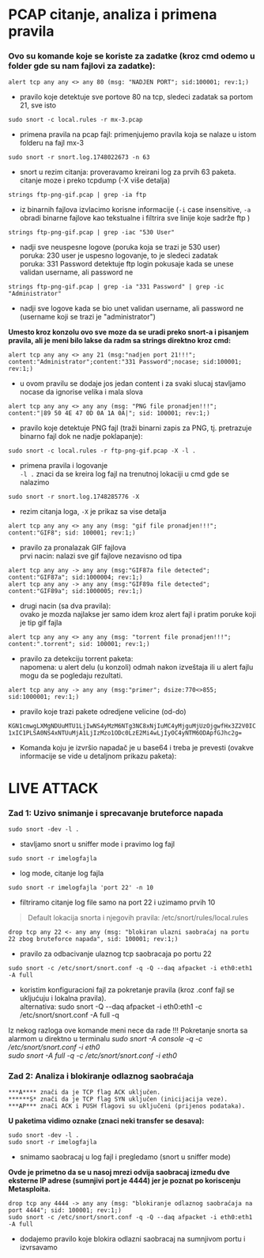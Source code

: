 # PCAP citanje, analiza i primena pravila  
 
### Ovo su komande koje se koriste za zadatke (kroz cmd odemo u folder gde su nam fajlovi za zadatke):

`alert tcp any any <> any 80 (msg: "NADJEN PORT"; sid:100001; rev:1;)`

- pravilo koje detektuje sve portove 80 na tcp, sledeci zadatak sa portom 21, sve isto	

`sudo snort -c local.rules -r mx-3.pcap`

- primena pravila na pcap fajl: primenjujemo pravila koja se nalaze u istom folderu na fajl mx-3

`sudo snort -r snort.log.1748022673 -n 63`	

- snort u rezim citanja: proveravamo kreirani log za prvih 63 paketa.  
citanje moze i preko tcpdump (-X više detalja)
			
`strings ftp-png-gif.pcap | grep -ia ftp`

- iz binarnih fajlova izvlacimo korisne informacije (`-i` case insensitive, `-a` obradi binarne fajlove kao tekstualne i filtrira sve linije koje sadrže ftp )
	
`strings ftp-png-gif.pcap | grep -iac "530 User"`

- nadji sve neuspesne logove (poruka koja se trazi je 530 user)  
poruka: 230 user je uspesno logovanje, to je sledeci zadatak  
poruka: 331 Password detektuje ftp login pokusaje kada se unese validan username, ali password ne  
	
`strings ftp-png-gif.pcap | grep -ia "331 Password" | grep -ic "Administrator"`

- nadji sve logove kada se bio unet validan username, ali password ne (username koji se trazi je "administrator")

**Umesto kroz konzolu ovo sve moze da se uradi preko snort-a i pisanjem pravila, ali je meni bilo lakse da radm sa strings direktno kroz cmd:**

`alert tcp any any <> any 21 (msg:"nadjen port 21!!!"; content:"Administrator";content:"331 Password";nocase; sid:100001; rev:1;)`

- u ovom pravilu se dodaje jos jedan content i za svaki slucaj stavljamo nocase da ignorise velika i mala slova

`alert tcp any any <> any any (msg: "PNG file pronadjen!!!"; content:"|89 50 4E 47 0D 0A 1A 0A|"; sid: 100001; rev:1;)`

- pravilo koje detektuje PNG fajl (traži binarni zapis za PNG, tj. pretrazuje binarno fajl dok ne nadje poklapanje):

`sudo snort -c local.rules -r ftp-png-gif.pcap -X -l .`

- primena pravila i logovanje  
`-l .` znaci da se kreira log fajl na trenutnoj lokaciji u cmd gde se nalazimo

`sudo snort -r snort.log.1748285776 -X`

- rezim citanja loga, `-X` je prikaz sa vise detalja

`alert tcp any any <> any any (msg: "gif file pronadjen!!!"; content:"GIF8"; sid: 100001; rev:1;)`	

- pravilo za pronalazak GIF fajlova  
prvi nacin: nalazi sve gif fajlove nezavisno od tipa

```		
alert tcp any any -> any any (msg:"GIF87a file detected"; content:"GIF87a"; sid:1000004; rev:1;)
alert tcp any any -> any any (msg:"GIF89a file detected"; content:"GIF89a"; sid:1000005; rev:1;)
```
	
- drugi nacin (sa dva pravila):  
ovako je mozda najlakse jer samo idem kroz alert fajl i pratim poruke koji je tip gif fajla

`alert tcp any any <> any any (msg: "torrent file pronadjen!!!"; content:".torrent"; sid: 100001; rev:1;)`

- pravilo za detekciju torrent paketa:  
napomena: u alert delu (u konzoli) odmah nakon izveštaja ili u alert fajlu mogu da se pogledaju rezultati.

`alert tcp any any -> any any (msg:"primer"; dsize:770<>855; sid:1000001; rev:1;)`

- pravilo koje trazi pakete odredjene velicine (od-do)

`KGN1cmwgLXMgNDUuMTU1LjIwNS4yMzM6NTg3NC8xNjIuMC4yMjguMjUzOjgwfHx3Z2V0IC1xIC1PLSA0NS4xNTUuMjA1LjIzMzo1ODc0LzE2Mi4wLjIyOC4yNTM6ODApfGJhc2g=`

- Komanda koju je izvršio napadač je u base64 i treba je prevesti (ovakve informacije se vide u detaljnom prikazu paketa):
	
# LIVE ATTACK  

### Zad 1: Uzivo snimanje i sprecavanje bruteforce napada

`sudo snort -dev -l .`

- stavljamo snort u sniffer mode i pravimo log fajl

`sudo snort -r imelogfajla`

- log mode, citanje log fajla

`sudo snort -r imelogfajla 'port 22' -n 10`		

- filtriramo citanje log file samo na port 22 i uzimamo prvih 10

> Default lokacija snorta i njegovih pravila: /etc/snort/rules/local.rules

`drop tcp any 22 <- any any (msg: "blokiran ulazni saobraćaj na portu 22 zbog bruteforce napada", sid: 100001; rev:1;)`

- pravilo za odbacivanje ulaznog tcp saobracaja po portu 22

`sudo snort -c /etc/snort/snort.conf -q -Q --daq afpacket -i eth0:eth1 -A full`

- koristim konfiguracioni fajl za pokretanje pravila (kroz .conf fajl se ukljućuju i lokalna pravila).  
alternativa: sudo snort -Q --daq afpacket -i eth0:eth1 -c /etc/snort/snort.conf -A full -q


Iz nekog razloga ove komande meni nece da rade !!!  Pokretanje snorta sa alarmom u direktno u terminalu
*sudo snort -A console -q -c /etc/snort/snort.conf -i eth0*  
*sudo snort -A full -q -c /etc/snort/snort.conf -i eth0*     


### Zad 2:  Analiza i blokiranje odlaznog saobraćaja

```
***A**** znači da je TCP flag ACK uključen.
******S* znači da je TCP flag SYN uključen (inicijacija veze).
***AP*** znači ACK i PUSH flagovi su uključeni (prijenos podataka). 
```

**U paketima vidimo oznake (znaci neki transfer se desava):**

```
sudo snort -dev -l .
sudo snort -r imelogfajla  
```

- snimamo saobracaj u log fajl i pregledamo (snort u sniffer mode)

**Ovde je primetno da se u nasoj mrezi odvija saobracaj između dve eksterne IP adrese (sumnjivi port je 4444) jer je poznat po koriscenju Metasploita.**

``` 
drop tcp any 4444 -> any any (msg: "blokiranje odlaznog saobraćaja na port 4444"; sid: 100001; rev:1;)
sudo snort -c /etc/snort/snort.conf -q -Q --daq afpacket -i eth0:eth1 -A full 
```

- dodajemo pravilo koje blokira odlazni saobracaj na sumnjivom portu i izvrsavamo

